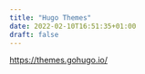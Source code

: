 ```yaml
---
title: "Hugo Themes"
date: 2022-02-10T16:51:35+01:00
draft: false
---
```


https://themes.gohugo.io/
